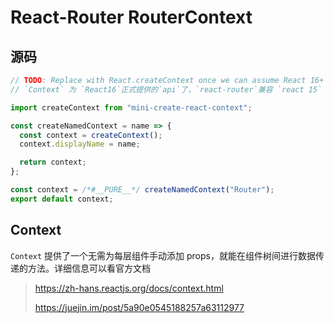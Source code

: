 # React-Router  RouterContext

## 源码

```js
// TODO: Replace with React.createContext once we can assume React 16+
// `Context` 为 `React16`正式提供的`api`了，`react-router`兼容 `react 15`

import createContext from "mini-create-react-context";

const createNamedContext = name => {
  const context = createContext();
  context.displayName = name;

  return context;
};

const context = /*#__PURE__*/ createNamedContext("Router");
export default context;
```

## Context

`Context` 提供了一个无需为每层组件手动添加 props，就能在组件树间进行数据传递的方法。详细信息可以看官方文档

> <https://zh-hans.reactjs.org/docs/context.html>
>
> <https://juejin.im/post/5a90e0545188257a63112977>
